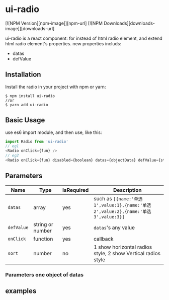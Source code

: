 # ui-radio

[![NPM Version][npm-image]][npm-url]
[![NPM Downloads][downloads-image]][downloads-url]

ui-radio is a react component: for instead of html radio element, and extend html radio element's properties. new properties includs:
* datas
* defValue

## Installation

Install the radio in your project with npm or yarn:

```shell
$ npm install ui-radio
//or
$ yarn add ui-radio
```

## Basic Usage

use es6 import module, and then use, like this:

```javascript
import Radio from 'ui-radio'
// eg1
<Radio onClick={fun} />
// eg2
<Radio onClick={fun} disabled={boolean} datas={objectData} defValue={stringOrNumber} />
```

## Parameters

| Name      | Type   | IsRequired | Description |
| --------- | ------ | ---------- | ----------- |
| `datas`   | array  | yes        | such as `[{name:'单选1',value:1},{name:'单选2',value:2},{name:'单选3',value:3}]` |
| `defValue`| string or number  | yes  | `datas`'s any value |
| `onClick`| function  | yes  | callback |
| `sort`| number  | no  | 1 show horizontal radios style, 2 show Vertical radios style |

### Parameters one object of datas

## examples
